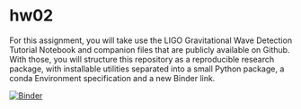 # hw02

For this assignment, you will take use the LIGO Gravitational Wave Detection Tutorial Notebook and companion files that are publicly available on Github. With those, you will structure this repository as a reproducible research package, with installable utilities separated into a small Python package, a conda Environment specification and a new Binder link.

[![Binder](https://mybinder.org/badge_logo.svg)](https://mybinder.org/v2/gh/UCB-stat-159-s23/hw02-HaoyL666.git/HEAD?urlpath=https%3A%2F%2Fgithub.com%2FUCB-stat-159-s23%2Fhw02-HaoyL666%2Fblob%2Fmain%2FLOSC_Event_tutorial.ipynb)
